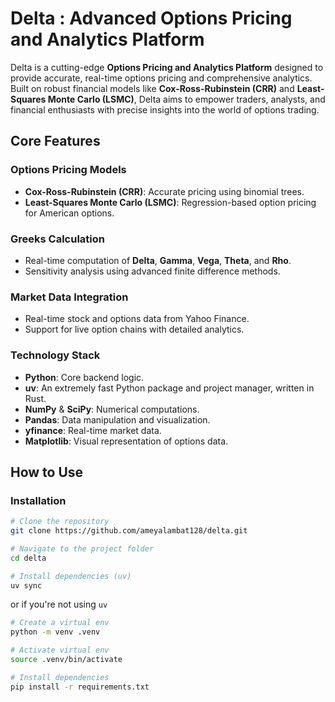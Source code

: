 # Delta : Advanced Options Pricing and Analytics Platform

Delta is a cutting-edge **Options Pricing and Analytics Platform** designed to provide accurate, real-time options pricing and comprehensive analytics. Built on robust financial models like **Cox-Ross-Rubinstein (CRR)** and **Least-Squares Monte Carlo (LSMC)**, Delta aims to empower traders, analysts, and financial enthusiasts with precise insights into the world of options trading.

## **Core Features**

### **Options Pricing Models**

- **Cox-Ross-Rubinstein (CRR)**: Accurate pricing using binomial trees.
- **Least-Squares Monte Carlo (LSMC)**: Regression-based option pricing for American options.

### **Greeks Calculation**

- Real-time computation of **Delta**, **Gamma**, **Vega**, **Theta**, and **Rho**.
- Sensitivity analysis using advanced finite difference methods.

### **Market Data Integration**

- Real-time stock and options data from Yahoo Finance.
- Support for live option chains with detailed analytics.

### **Technology Stack**

- **Python**: Core backend logic.
- **uv**: An extremely fast Python package and project manager, written in Rust.
- **NumPy** & **SciPy**: Numerical computations.
- **Pandas**: Data manipulation and visualization.
- **yfinance**: Real-time market data.
- **Matplotlib**: Visual representation of options data.

## **How to Use**

### Installation

```bash
# Clone the repository
git clone https://github.com/ameyalambat128/delta.git

# Navigate to the project folder
cd delta

# Install dependencies (uv)
uv sync
```

or if you're not using `uv`

```bash
# Create a virtual env
python -m venv .venv

# Activate virtual env
source .venv/bin/activate

# Install dependencies
pip install -r requirements.txt
```
